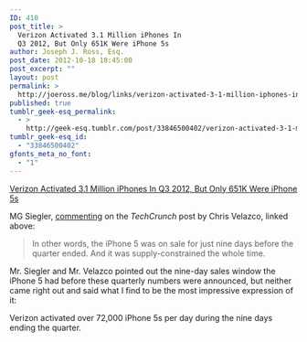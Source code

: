 ```yaml
---
ID: 410
post_title: >
  Verizon Activated 3.1 Million iPhones In
  Q3 2012, But Only 651K Were iPhone 5s
author: Joseph J. Ross, Esq.
post_date: 2012-10-18 18:45:00
post_excerpt: ""
layout: post
permalink: >
  http://joeross.me/blog/links/verizon-activated-3-1-million-iphones-in-q3-2012/
published: true
tumblr_geek-esq_permalink:
  - >
    http://geek-esq.tumblr.com/post/33846500402/verizon-activated-3-1-million-iphones-in-q3-2012
tumblr_geek-esq_id:
  - "33846500402"
gfonts_meta_no_font:
  - "1"
---
```

<a href='http://techcrunch.com/2012/10/18/verizon-activated-3-1-million-iphones-in-q3-2012-615k-were-iphone-5s/'>Verizon Activated 3.1 Million iPhones In Q3 2012, But Only 651K Were iPhone 5s</a><div class="link_description"><p>MG Siegler, <a href="http://parislemon.com/post/33835241344/verizon-activated-3-1-million-iphones-in-q3-2012-but" target="_blank">commenting</a> on the <em>TechCrunch</em> post by Chris Velazco, linked above:</p>

<blockquote>
  <p>In other words, the iPhone 5 was on sale for just nine days before the quarter ended. And it was supply-constrained the whole time.</p>
</blockquote>

<p>Mr. Siegler and Mr. Velazco pointed out the nine-day sales window the iPhone 5 had before these quarterly numbers were announced, but neither came right out and said what I find to be the most impressive expression of it:</p>

<p>Verizon activated over 72,000 iPhone 5s per day during the nine days ending the quarter.</p></div>